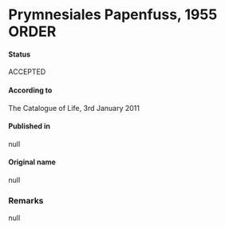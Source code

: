 Prymnesiales Papenfuss, 1955 ORDER
=======

#### Status
ACCEPTED

#### According to
The Catalogue of Life, 3rd January 2011

#### Published in
null

#### Original name
null

### Remarks
null